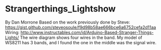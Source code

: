 # Strangerthings_Lightshow
By Dan Morrone
Based on the work previously done by Steve: https://gist.github.com/steveosoule/f9d98b58ae666bce6a6752cefa2d11aa
Wiring: http://www.instructables.com/id/Arduino-Based-Stranger-Things-Lights/ 
The wire diagram shows four wires in the band. My model of WS8211 has 3 bands, and I found the one in the middle was the signal wire.
